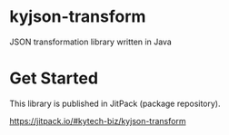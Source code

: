 # kyjson-transform
JSON transformation library written in Java

# Get Started
This library is published in JitPack (package repository).

https://jitpack.io/#kytech-biz/kyjson-transform
